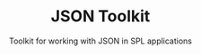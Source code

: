 ---
title: JSON Toolkit
subtitle: Toolkit for working with JSON in SPL applications
layout: default
modal-id: 1
sample-url: https://github.com/IBMStreams/streamsx.json/tree/master/samples
thumbnail: blue.jpg
---